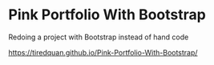 # Pink Portfolio With Bootstrap
 Redoing a project with Bootstrap instead of hand code


https://tiredquan.github.io/Pink-Portfolio-With-Bootstrap/

